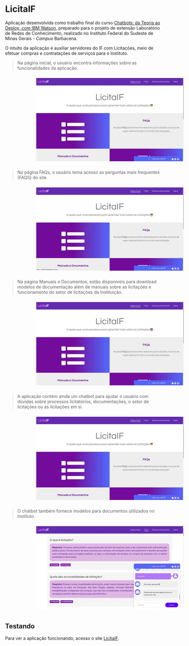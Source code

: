 # LicitaIF

Aplicação desenvolvida como trabalho final do curso [Chatbots: da Teoria ao Deploy, com IBM Watson](https://github.com/jpdik/curso-chatbots-ibm), preparado para o projeto de extensão Laboratório de Redes de Conhecimento, realizado no Instituto Federal do Sudeste de Minas Gerais - *Campus* Barbacena.


O intuito da aplicação é auxiliar servidores do IF com Licitações, meio de efetuar compras e contratações de serviços para o Instituto.

> Na página inicial, o usuário encontra informações sobre as funcionalidades da aplicação.

<img src="img/home.gif" alt="Página inicial da aplicação" style="margin-left: 20%;margin-top:10px;margin-bottom:10px;">

> Na página FAQs, o usuário tema acesso as perguntas mais frequentes (FAQS) do site.

<img src="img/faqs.gif" alt="FAQs" style="margin-left: 20%;margin-top:10px;margin-bottom:10px">

>Na página Manuais e Documentos, estão disponíveis para download modelos de documentação além de manuais sobre as licitações e funcionamento do setor de licitações da Instituição.

<img src="img/docs.gif" alt="Manuais e documentos" style="margin-left: 20%;margin-top:10px;margin-bottom:10px">

>A aplicação contém ainda um chatbot para ajudar o usuário com dúvidas sobre processos licitatórios, documentações, o setor de licitações ou as licitações em si.

<img src="img/chat.gif" alt="Chat - Conversação" style="margin-left: 20%;margin-top:10px;margin-bottom:10px">

> O chatbot também fornece modelos para documentos utilizados no Instituto.

<img src="img/chat-docs.gif" alt="Chat - Documentos" style="margin-left: 20%;margin-top:10px;margin-bottom:10px">


## Testando

Para ver a aplicação funcionando, acesso o site [LicitaIF](https://licitaif.herokuapp.com/).


